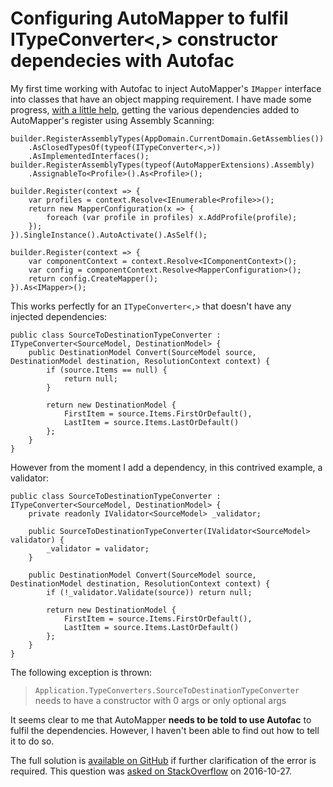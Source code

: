 # Configuring AutoMapper to fulfil ITypeConverter<,> constructor dependecies with Autofac

My first time working with Autofac to inject AutoMapper's `IMapper` interface into classes that have an object mapping requirement.  I have made some progress, [with a little help][so-33980760], getting the various dependencies added to AutoMapper's register using Assembly Scanning:

<!-- language: lang-cs -->

    builder.RegisterAssemblyTypes(AppDomain.CurrentDomain.GetAssemblies())
        .AsClosedTypesOf(typeof(ITypeConverter<,>))
        .AsImplementedInterfaces();
    builder.RegisterAssemblyTypes(typeof(AutoMapperExtensions).Assembly)
        .AssignableTo<Profile>().As<Profile>();

    builder.Register(context => {
        var profiles = context.Resolve<IEnumerable<Profile>>();
        return new MapperConfiguration(x => {
            foreach (var profile in profiles) x.AddProfile(profile);
        });
    }).SingleInstance().AutoActivate().AsSelf();

    builder.Register(context => {
        var componentContext = context.Resolve<IComponentContext>();
        var config = componentContext.Resolve<MapperConfiguration>();
        return config.CreateMapper();
    }).As<IMapper>();

This works perfectly for an `ITypeConverter<,>` that doesn't have any injected dependencies:

<!-- language: lang-cs -->

    public class SourceToDestinationTypeConverter : ITypeConverter<SourceModel, DestinationModel> {
        public DestinationModel Convert(SourceModel source, DestinationModel destination, ResolutionContext context) {
            if (source.Items == null) {
                return null;
            }

            return new DestinationModel {
                FirstItem = source.Items.FirstOrDefault(),
                LastItem = source.Items.LastOrDefault()
            };
        }
    }

However from the moment I add a dependency, in this contrived example, a validator:

<!-- language: lang-cs -->

    public class SourceToDestinationTypeConverter : ITypeConverter<SourceModel, DestinationModel> {
        private readonly IValidator<SourceModel> _validator;

        public SourceToDestinationTypeConverter(IValidator<SourceModel> validator) {
            _validator = validator;
        }

        public DestinationModel Convert(SourceModel source, DestinationModel destination, ResolutionContext context) {
            if (!_validator.Validate(source)) return null;

            return new DestinationModel {
                FirstItem = source.Items.FirstOrDefault(),
                LastItem = source.Items.LastOrDefault()
            };
        }
    }

The following exception is thrown:

> `Application.TypeConverters.SourceToDestinationTypeConverter` needs to have a constructor with 0 args or only optional args

It seems clear to me that AutoMapper **needs to be told to use Autofac** to fulfil the dependencies. However, I haven't been able to find out how to tell it to do so.

The full solution is [available on GitHub][github-repo] if further clarification of the error is required.  This question was [asked on StackOverflow][so-40293597] on 2016-10-27.

  [github-repo]: https://github.com/RichardSlater/AutoMapperWithAutofac
  [so-33980760]: http://stackoverflow.com/questions/33980760/how-to-inject-automapper-with-autofac
  [so-40293597]: http://stackoverflow.com/questions/40293597/configuring-automapper-to-fulfil-itypeconverter-constructor-dependecies-with
